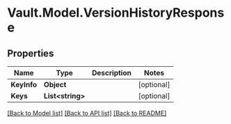 # Vault.Model.VersionHistoryResponse

## Properties

Name | Type | Description | Notes
------------ | ------------- | ------------- | -------------
**KeyInfo** | **Object** |  | [optional] 
**Keys** | **List&lt;string&gt;** |  | [optional] 

[[Back to Model list]](../README.md#documentation-for-models) [[Back to API list]](../README.md#documentation-for-api-endpoints) [[Back to README]](../README.md)

